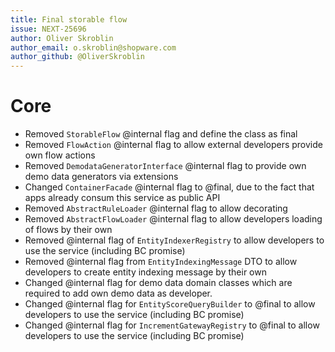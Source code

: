 ```yaml
---
title: Final storable flow
issue: NEXT-25696
author: Oliver Skroblin
author_email: o.skroblin@shopware.com
author_github: @OliverSkroblin
---
```

# Core
* Removed `StorableFlow` @internal flag and define the class as final
* Removed `FlowAction` @internal flag to allow external developers provide own flow actions
* Removed `DemodataGeneratorInterface` @internal flag to provide own demo data generators via extensions
* Changed `ContainerFacade` @internal flag to @final, due to the fact that apps already consum this service as public API
* Removed `AbstractRuleLoader` @internal flag to allow decorating
* Removed `AbstractFlowLoader` @internal flag to allow developers loading of flows by their own
* Removed @internal flag of `EntityIndexerRegistry` to allow developers to use the service (including BC promise)
* Removed @internal flag from `EntityIndexingMessage` DTO to allow developers to create entity indexing message by their own
* Changed @internal flag for demo data domain classes which are required to add own demo data as developer. 
* Changed @internal flag for `EntityScoreQueryBuilder` to @final to allow developers to use the service (including BC promise)
* Changed @internal flag for `IncrementGatewayRegistry` to @final to allow developers to use the service (including BC promise)
